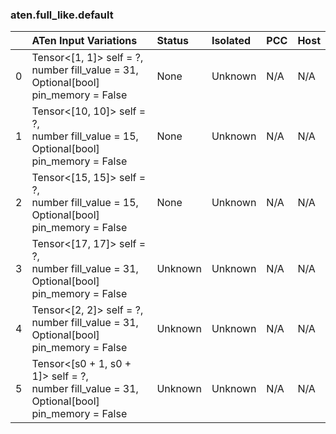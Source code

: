 ### aten.full_like.default
|    | ATen Input Variations                                                                              | Status   | Isolated   | PCC   | Host   |
|---:|:---------------------------------------------------------------------------------------------------|:---------|:-----------|:------|:-------|
|  0 | Tensor<[1, 1]> self = ?,<br>number fill_value = 31,<br>Optional[bool] pin_memory = False           | None     | Unknown    | N/A   | N/A    |
|  1 | Tensor<[10, 10]> self = ?,<br>number fill_value = 15,<br>Optional[bool] pin_memory = False         | None     | Unknown    | N/A   | N/A    |
|  2 | Tensor<[15, 15]> self = ?,<br>number fill_value = 15,<br>Optional[bool] pin_memory = False         | None     | Unknown    | N/A   | N/A    |
|  3 | Tensor<[17, 17]> self = ?,<br>number fill_value = 31,<br>Optional[bool] pin_memory = False         | Unknown  | Unknown    | N/A   | N/A    |
|  4 | Tensor<[2, 2]> self = ?,<br>number fill_value = 31,<br>Optional[bool] pin_memory = False           | Unknown  | Unknown    | N/A   | N/A    |
|  5 | Tensor<[s0 + 1, s0 + 1]> self = ?,<br>number fill_value = 31,<br>Optional[bool] pin_memory = False | Unknown  | Unknown    | N/A   | N/A    |

